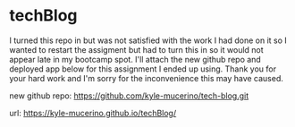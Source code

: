 # techBlog

I turned this repo in but was not satisfied with the work I had done on it so I wanted to restart the assigment but had to turn this in so it would not appear late in my bootcamp spot. I'll attach the new github repo and deployed app below for this assignment I ended up using. Thank you for your hard work and I'm sorry for the inconvenience this may have caused.

new github repo: https://github.com/kyle-mucerino/tech-blog.git

url: https://kyle-mucerino.github.io/techBlog/



